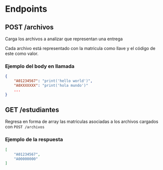 # Endpoints

## POST /archivos
Carga los archivos a analizar que representan una entrega

Cada archivo está representado con la matricula como llave y el código de este como valor.

### Ejemplo del body en llamada
```json
{
    "A01234567": "print('hello world')",
    "A0XXXXXXX": "print('hola mundo')"
    ...
}
```

## GET /estudiantes
Regresa en forma de array las matriculas asociadas a los archivos cargados con `POST /archivos`

### Ejemplo de la respuesta
```json
[
    "A01234567",
    "A00000000"
]
```